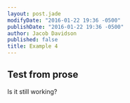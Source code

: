 ```yaml
---
layout: post.jade
modifyDate: "2016-01-22 19:36 -0500"
publishDate: "2016-01-22 19:36 -0500"
author: Jacob Davidson
published: false
title: Example 4
---
```


## Test from prose

Is it still working?
